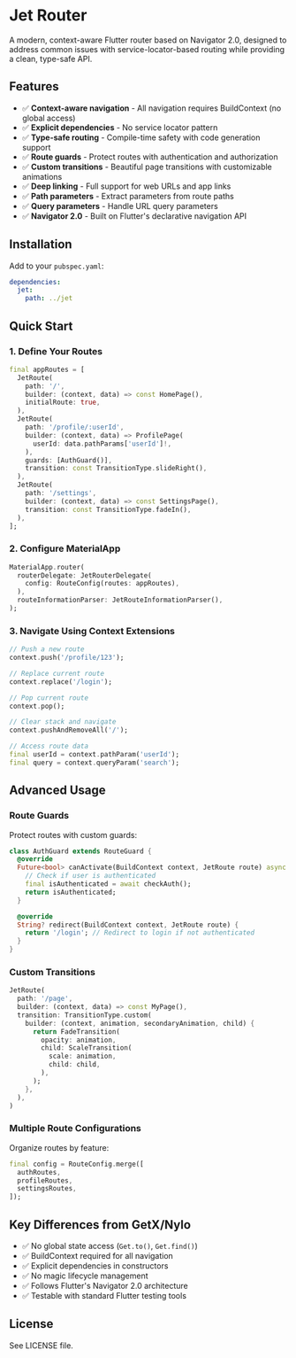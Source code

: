 # Jet Router

A modern, context-aware Flutter router based on Navigator 2.0, designed to address common issues with service-locator-based routing while providing a clean, type-safe API.

## Features

- ✅ **Context-aware navigation** - All navigation requires BuildContext (no global access)
- ✅ **Explicit dependencies** - No service locator pattern
- ✅ **Type-safe routing** - Compile-time safety with code generation support
- ✅ **Route guards** - Protect routes with authentication and authorization
- ✅ **Custom transitions** - Beautiful page transitions with customizable animations
- ✅ **Deep linking** - Full support for web URLs and app links
- ✅ **Path parameters** - Extract parameters from route paths
- ✅ **Query parameters** - Handle URL query parameters
- ✅ **Navigator 2.0** - Built on Flutter's declarative navigation API

## Installation

Add to your `pubspec.yaml`:

```yaml
dependencies:
  jet:
    path: ../jet
```

## Quick Start

### 1. Define Your Routes

```dart
final appRoutes = [
  JetRoute(
    path: '/',
    builder: (context, data) => const HomePage(),
    initialRoute: true,
  ),
  JetRoute(
    path: '/profile/:userId',
    builder: (context, data) => ProfilePage(
      userId: data.pathParams['userId']!,
    ),
    guards: [AuthGuard()],
    transition: const TransitionType.slideRight(),
  ),
  JetRoute(
    path: '/settings',
    builder: (context, data) => const SettingsPage(),
    transition: const TransitionType.fadeIn(),
  ),
];
```

### 2. Configure MaterialApp

```dart
MaterialApp.router(
  routerDelegate: JetRouterDelegate(
    config: RouteConfig(routes: appRoutes),
  ),
  routeInformationParser: JetRouteInformationParser(),
);
```

### 3. Navigate Using Context Extensions

```dart
// Push a new route
context.push('/profile/123');

// Replace current route
context.replace('/login');

// Pop current route
context.pop();

// Clear stack and navigate
context.pushAndRemoveAll('/');

// Access route data
final userId = context.pathParam('userId');
final query = context.queryParam('search');
```

## Advanced Usage

### Route Guards

Protect routes with custom guards:

```dart
class AuthGuard extends RouteGuard {
  @override
  Future<bool> canActivate(BuildContext context, JetRoute route) async {
    // Check if user is authenticated
    final isAuthenticated = await checkAuth();
    return isAuthenticated;
  }

  @override
  String? redirect(BuildContext context, JetRoute route) {
    return '/login'; // Redirect to login if not authenticated
  }
}
```

### Custom Transitions

```dart
JetRoute(
  path: '/page',
  builder: (context, data) => const MyPage(),
  transition: TransitionType.custom(
    builder: (context, animation, secondaryAnimation, child) {
      return FadeTransition(
        opacity: animation,
        child: ScaleTransition(
          scale: animation,
          child: child,
        ),
      );
    },
  ),
)
```

### Multiple Route Configurations

Organize routes by feature:

```dart
final config = RouteConfig.merge([
  authRoutes,
  profileRoutes,
  settingsRoutes,
]);
```

## Key Differences from GetX/Nylo

- ✅ No global state access (`Get.to()`, `Get.find()`)
- ✅ BuildContext required for all navigation
- ✅ Explicit dependencies in constructors
- ✅ No magic lifecycle management
- ✅ Follows Flutter's Navigator 2.0 architecture
- ✅ Testable with standard Flutter testing tools

## License

See LICENSE file.
